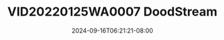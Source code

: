 --- 
title: "VID20220125WA0007  DoodStream"
description: "    VID20220125WA0007  DoodStream terbaru video full baru"
date: 2024-09-16T06:21:21-08:00
file_code: "c4i9iujp2d6g"
draft: false
cover: "wu9td7ylolhaq8sd.jpg"
tags: ["DoodStream", "bokep-indo", "bokep-viral", "bokep-ig"]
length: 218
fld_id: "1483130"
foldername: "Am vanne new"
categories: ["Am vanne new"]
views: 0
---